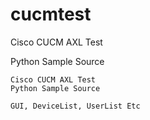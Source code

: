 # cucmtest
Cisco CUCM AXL Test

Python Sample Source

```
Cisco CUCM AXL Test
Python Sample Source

GUI, DeviceList, UserList Etc

```
